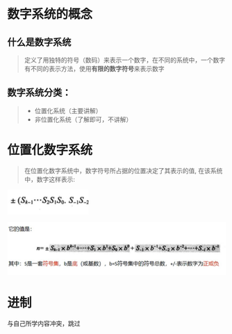 # 数字系统的概念
## 什么是数字系统
> 定义了用独特的符号（数码）来表示一个数字，在不同的系统中，一个数字有不同的表示方法，使用**有限的数字符号**来表示数字

## 数字系统分类：

>* 位置化系统（主要讲解）
>* 非位置化系统（了解即可，不讲解）

# 位置化数字系统
>在位置化数字系统中，数字符号所占据的位置决定了其表示的值,
>在该系统中，数字这样表示:  

![](pictures/01%20位置化数字系统数字表示.jpg)

![](pictures/02%20位置化系统数字的值.jpg)




# 进制
与自己所学内容冲突，跳过